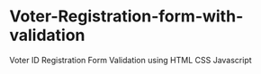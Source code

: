 # Voter-Registration-form-with-validation
Voter ID Registration Form Validation using HTML CSS Javascript
